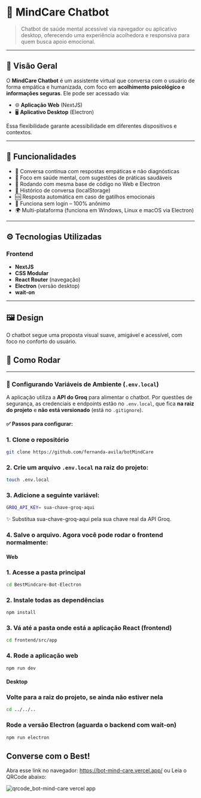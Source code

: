 # 🤖 MindCare Chatbot

> Chatbot de saúde mental acessível via navegador ou aplicativo desktop, oferecendo uma experiência acolhedora e responsiva para quem busca apoio emocional.

---

## 🧩 Visão Geral

O **MindCare Chatbot** é um assistente virtual que conversa com o usuário de forma empática e humanizada, com foco em **acolhimento psicológico e informações seguras**. Ele pode ser acessado via:

- 🌐 **Aplicação Web** (NextJS)
- 🖥️ **Aplicativo Desktop** (Electron)

Essa flexibilidade garante acessibilidade em diferentes dispositivos e contextos.

---

## 🚀 Funcionalidades

- 💬 Conversa contínua com respostas empáticas e não diagnósticas
- 🧠 Foco em saúde mental, com sugestões de práticas saudáveis
- 🔌 Rodando com mesma base de código no Web e Electron
- 🔄 Histórico de conversa (localStorage)
- 🆘 Resposta automática em caso de gatilhos emocionais
- 🔐 Funciona sem login – 100% anônimo
- 🌍 Multi-plataforma (funciona em Windows, Linux e macOS via Electron)

---

## ⚙️ Tecnologias Utilizadas

### Frontend
- **NextJS** 
- **CSS Modular**
- **React Router** (navegação)
- **Electron** (versão desktop)
- **wait-on** 


---

## 🖼️ Design

O chatbot segue uma proposta visual suave, amigável e acessível, com foco no conforto do usuário.  


## 🔧 Como Rodar

---

### 📄 Configurando Variáveis de Ambiente (`.env.local`)

A aplicação utiliza a **API do Groq** para alimentar o chatbot. Por questões de segurança, as credenciais e endpoints estão no `.env.local`, que fica **na raiz do projeto** e **não está versionado** (está no `.gitignore`).

#### ✅ Passos para configurar:


### 1. Clone o repositório
```bash
git clone https://github.com/fernanda-avila/botMindCare
```

### 2. Crie um arquivo `.env.local` na **raiz do projeto**:

   ```bash
   touch .env.local
``` 

### 3. Adicione a seguinte variável:
   ```bash
   GROQ_API_KEY= sua-chave-groq-aqui
   ```
   ✨ Substitua sua-chave-groq-aqui pela sua chave real da API Groq.
   
### 4. Salve o arquivo. Agora você pode rodar o frontend normalmente:

#### Web

### 1. Acesse a pasta principal
```bash
cd BestMindcare-Bot-Electron
```

### 2. Instale todas as dependências
```bash
npm install
```
### 3. Vá até a pasta onde está a aplicação React (frontend)
```bash
cd frontend/src/app
```

### 4. Rode a aplicação web 
```bash
npm run dev
```


#### Desktop


### Volte para a raiz do projeto, se ainda não estiver nela
```bash
cd ../../..
```

### Rode a versão Electron (aguarda o backend com wait-on)
```bash
npm run electron
```

## Converse com o Best!
Abra esse link no navegador: https://bot-mind-care.vercel.app/
ou
Leia o QRCode abaixo:

![qrcode_bot-mind-care vercel app](https://github.com/user-attachments/assets/ae538173-39f2-4930-9a55-12f9dde08ad6)
